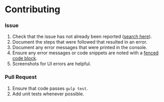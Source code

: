 # Contributing

### Issue

1. Check that the issue has not already been reported ([search here](https://github.com/promisasu/Portal/issues)).
2. Document the steps that were followed that resulted in an error.
3. Document any error messages that were printed in the console.
4. Ensure any error messages or code snippets are noted with a [fenced code block](https://help.github.com/articles/github-flavored-markdown/#fenced-code-blocks).
5. Screenshots for UI errors are helpful.

### Pull Request

1. Ensure that code passes `gulp test`.
2. Add unit tests whenever possible.

